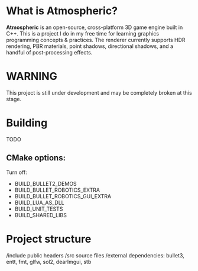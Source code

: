 # What is Atmospheric?
**Atmospheric** is an open-source, cross-platform 3D game engine built in C++. This is a project I do in my free time for learning graphics programming concepts & practices. The renderer currently supports HDR rendering, PBR materials, point shadows, directional shadows, and a handful of post-processing effects.

# WARNING
This project is still under development and may be completely broken at this stage.

# Building
TODO
## CMake options:
Turn off:
- BUILD_BULLET2_DEMOS
- BUILD_BULLET_ROBOTICS_EXTRA
- BUILD_BULLET_ROBOTICS_GUI_EXTRA
- BUILD_LUA_AS_DLL
- BUILD_UNIT_TESTS
- BUILD_SHARED_LIBS

# Project structure
/include
    public headers
/src
    source files
/external
    dependencies: bullet3, entt, fmt, glfw, sol2, dearImgui, stb